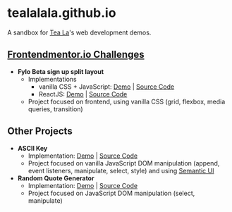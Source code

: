 # tealalala.github.io

A sandbox for [Tea La](https://teala.xyz/)'s web development demos.

## [Frontendmentor.io Challenges](https://frontendmentor.io/)
* **Fylo Beta sign up split layout**
  - Implementations
    * vanilla CSS + JavaScript: [Demo](https://tealalala.github.io/frontendmentor-vanilla/01-fylo-beta-signup-landing/index.html) | [Source Code](https://github.com/tealalala/tealalala.github.io/tree/master/frontendmentor-vanilla/01-fylo-beta-signup-landing)
    * ReactJS: [Demo](https://pacific-scrubland-57873.herokuapp.com/) | [Source Code](https://github.com/tealalala/tealalala.github.io/tree/master/frontendmentor-react/01-fylo-beta-signup-landing)
  - Project focused on frontend, using vanilla CSS (grid, flexbox, media queries, transition)

## Other Projects
* **ASCII Key**
  * Implementation: [Demo](https://tealalala.github.io/ascii-key/index.html) | [Source Code](https://github.com/tealalala/ascii-key)
  - Project focused on vanilla JavaScript DOM manipulation (append, event listeners, manipulate, select, style) and using [Semantic UI](https://semantic-ui.com/)
* **Random Quote Generator**
  * Implementation: [Demo](https://tealalala.github.io/random-quote-generator/index.html) | [Source Code](https://github.com/tealalala/random-quote-generator)
  - Project focused on JavaScript DOM manipulation (select, manipulate)

